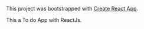 This project was bootstrapped with [Create React App](https://github.com/facebook/create-react-app).

This a To do App with ReactJs.
